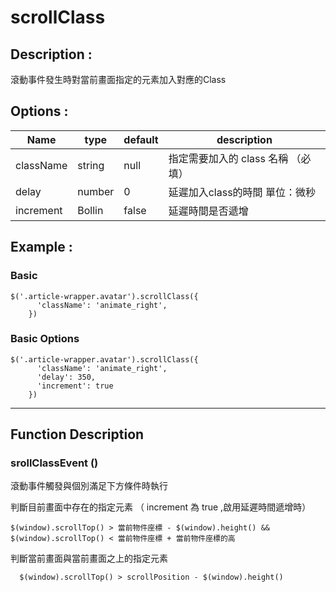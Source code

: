 # scrollClass

## Description :

滾動事件發生時對當前畫面指定的元素加入對應的Class

## Options :

Name      | type   | default | description
--------- | ------ | ------- | ---------------------
className | string | null    | 指定需要加入的 class 名稱 （必填）
delay     | number | 0       | 延遲加入class的時間 單位：微秒
increment | Bollin | false    | 延遲時間是否遞增

## Example :

### Basic

```
$('.article-wrapper.avatar').scrollClass({
      'className': 'animate_right',
    })
```

### Basic Options

```
$('.article-wrapper.avatar').scrollClass({
      'className': 'animate_right',
      'delay': 350,
      'increment': true
    })
```

--------------------------------------------------------------------------------

## Function Description

### srollClassEvent ()

滾動事件觸發與個別滿足下方條件時執行

判斷目前畫面中存在的指定元素 （ increment 為 true ,啟用延遲時間遞增時）
```
$(window).scrollTop() > 當前物件座標 - $(window).height() && $(window).scrollTop() < 當前物件座標 + 當前物件座標的高
```

判斷當前畫面與當前畫面之上的指定元素

```
  $(window).scrollTop() > scrollPosition - $(window).height()
```
